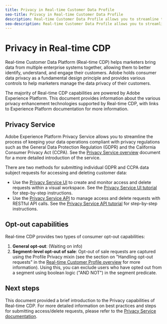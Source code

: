 ```yaml
---
title: Privacy in Real-time Customer Data Profile
seo-title: Privacy in Real-time Customer Data Profile
description: Real-time Customer Data Profile allows you to streamline the process of keeping your data operations compliant with privacy regulations.
seo-description: Real-time Customer Data Profile allows you to streamline the process of keeping your data operations compliant with privacy regulations.
---
```


# Privacy in Real-time CDP

Real-time Customer Data Platform (Real-time CDP) helps marketers bring data from multiple enterprise systems together, allowing them to better identify, understand, and engage their customers. Adobe holds consumer data privacy as a fundamental design principle and provides various controls to help marketers manage the data privacy of their customers.

The majority of Real-time CDP capabilities are powered by Adobe Experience Platform. This document provides information about the various privacy enhancement technologies supported by Real-time CDP, with links to Experience Platform documentation for more information.

## Privacy Service

Adobe Experience Platform Privacy Service allows you to streamline the process of keeping your data operations compliant with privacy regulations such as the General Data Protection Regulation (GDPR) and the California Consumer Privacy Act (CCPA). See the [Privacy Service overview](https://www.adobe.io/apis/experiencecloud/gdpr/docs/alldocs.html#!api-specification/markdown/narrative/technical_overview/privacy_service_overview/privacy_service_overview.md) document for a more detailed introduction of the service.

There are two methods for submitting individual GDPR and CCPA data subject requests for accessing and deleting customer data:

* Use the [Privacy Service UI](https://gdprui.cloud.adobe.io/) to create and monitor access and delete requests within a visual workspace. See the [Privacy Service UI tutorial](https://www.adobe.io/apis/experiencecloud/gdpr/docs/alldocs.html#!api-specification/markdown/narrative/tutorials/privacy_service_tutorial/privacy_service_ui_tutorial.md) for step-by-step instructions.
* Use the [Privacy Service API](https://www.adobe.io/apis/experiencecloud/gdpr/api-reference.html) to manage access and delete requests with RESTful API calls. See the [Privacy Service API tutorial](https://www.adobe.io/apis/experiencecloud/gdpr/docs/alldocs.html#!api-specification/markdown/narrative/tutorials/privacy_service_tutorial/privacy_service_api_tutorial.md) for step-by-step instructions.

## Opt-out capabilities

Real-time CDP provides two types of consumer opt-out capabilities:

1. **General opt-out**: (Waiting on info)
1. **Segment-level opt-out of sale**: Opt-out of sale requests are captured using the Profile Privacy mixin (see the section on "Handling opt-out requests" in the [Real-time Customer Profile overview](https://www.adobe.io/apis/experienceplatform/home/profile-identity-segmentation/profile-identity-segmentation-services.html#!api-specification/markdown/narrative/technical_overview/unified_profile_architectural_overview/unified_profile_architectural_overview.md) for more information). Using this, you can exclude users who have opted out from a segment using boolean logic ("AND NOT") in the segment predicate.

## Next steps

This document provided a brief introduction to the Privacy capabilities of Real-time CDP. For more detailed information on best practices and steps for submitting access/delete requests, please refer to the [Privacy Service documentation](https://www.adobe.io/apis/experiencecloud/gdpr/docs.html).